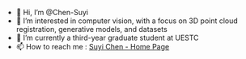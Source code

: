 - 👋 Hi, I’m @Chen-Suyi
- 👀 I’m interested in computer vision, with a focus on 3D point cloud registration, generative models, and datasets
- 🌱 I’m currently a third-year graduate student at UESTC
- 📫 How to reach me : [Suyi Chen - Home Page](www.chen-suyi.github.io)

<!---
Chen-Suyi/Chen-Suyi is a ✨ special ✨ repository because its `README.md` (this file) appears on your GitHub profile.
You can click the Preview link to take a look at your changes.
--->
